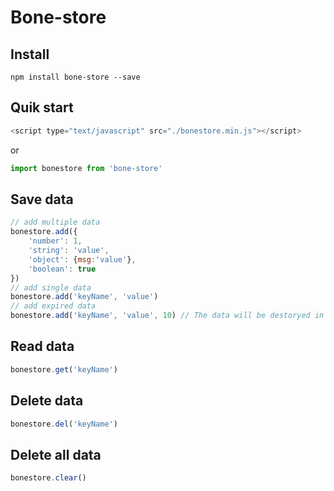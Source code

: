 # Bone-store

## Install

```
npm install bone-store --save
```

## Quik start
```javascript
<script type="text/javascript" src="./bonestore.min.js"></script>
```
or
```javascript
import bonestore from 'bone-store'
```

## Save data
```javascript
// add multiple data
bonestore.add({
    'number': 1,
    'string': 'value',
    'object': {msg:'value'},
    'boolean': true
})
// add single data
bonestore.add('keyName', 'value')
// add expired data
bonestore.add('keyName', 'value', 10) // The data will be destoryed in 10s
```

## Read data
```javascript
bonestore.get('keyName')
```

## Delete data
```javascript
bonestore.del('keyName')
```

## Delete all data
```javascript
bonestore.clear()
```

